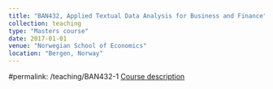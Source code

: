 ```yaml
---
title: "BAN432, Applied Textual Data Analysis for Business and Finance"
collection: teaching
type: "Masters course"
date: 2017-01-01
venue: "Norwegian School of Economics"
location: "Bergen, Norway"
---
```

#permalink: /teaching/BAN432-1
[Course description](https://www.nhh.no/en/courses/applied-textual-data-analysis-for-business-and-finance/)

